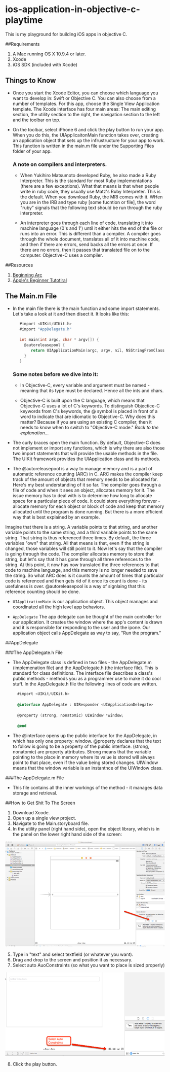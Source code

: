 # ios-application-in-objective-c-playtime
This is my playground for building iOS apps in objective C.

##Requirements
1. A Mac running OS X 10.9.4 or later.
2. Xcode
3. iOS SDK (included with Xcode)


## Things to Know

- Once you start the Xcode Editor, you can choose which language you want to develop in: Swift or Objective C. You can also choose from a number of templates. For this app, choose the Single View Application template. The Xcode interface has four main areas: The main editing section, the utility section to the right, the navigation section to the left and the toolbar on top.

- On the toolbar, select iPhone 6 and click the play button to run your app. When you do this, the UIApplicaitonMain function takes over, creating an application object that sets up the infrustructure for your app to work. This function is written in the main.m file under the Supporting Files folder of your app.

  ### A note on compilers and interpreters.
  - When Yukihiro Matsumoto developed Ruby, he also made a Ruby Interpreter. This is the standard for most Ruby implementations (there are a few exceptions). What that means is that when people write in ruby code, they usually use Matz's Ruby Interpreter. This is the default. When you download Ruby, the MRI comes with it. WHen you are in the IRB and type ruby [some fucntion or file], the word "ruby" signals that the following text should be run through the ruby interpreter.

  - An interpreter goes through each line of code, translating it into machine language (0's and 1') until it either hits the end of the file or runs into an error. This is different than a compiler. A compiler goes through the whole document, translates all of it into machine code, and then if there are errors, send backs all the errors at once. If there are no errors, then it passes that translated file on to the computer. Objective-C uses a compiler.

##Resources
1. [Beginning Arc](http://www.raywenderlich.com/5677/beginning-arc-in-ios-5-part-1)
2. [Apple's Beginner Tutotiral](https://developer.apple.com/library/ios/referencelibrary/GettingStarted/RoadMapiOS/FirstTutorial.html#//apple_ref/doc/uid/TP40011343-CH3-SW1)

## The Main.m File
- In the main file there is the main function and some import statements. Let's take a look at it and then disect it. It looks like this:

  ```Objective-C
     #import <UIKit/UIKit.h>
     #import "AppDelegate.h"

     int main(int argc, char * argv[]) {
       @autoreleasepool {
          return UIApplicationMain(argc, argv, nil, NSStringFromClass([AppDelegate class]));
       }
     }
  ```
  ### Some notes before we dive into it:
  - In Objective-C, every variable and argument must be named - meaning that its type must be declared. Hence all the ints and chars.

  - Objective-C is built upon the C language, which means that Objective-C uses a lot of C's keywords. To distinguish Objectice-C keywords from C's keywords, the @ symbol is placed in front of a word to indicate that are idiomatic to Objective-C. Why does this matter? Because if you are using an existing C compiler, then it needs to know when to switch to "Objective-C mode." *Back to the explanation...*

- The curly braces open the main function. By default, Objective-C does not implement or import any functions, which is why there are also those two import statements that will provide the usable methods in the file. The UIKit framework provides the UIApplication class and its methods.

- The @autoreleasepool is a way to manage memory and is a part of automatic reference counting (ARC) in C. ARC makes the compiler keep track of the amount of objects that memory needs to be allocated for. Here's my best understanding of it so far. The compiler goes through a file of code and when it sees an object, allocates memory for it. The issue memory has to deal with is to determine how long to allocate space for a particular piece of code. It could store everything forever - allocate memory for each object or block of code and keep that memory allocated until the program is done running. But there is a more efficient way that is best explained by an example.

Imagine that there is a string. A variable points to that string, and another variable points to the same string, and a third variable points to the same string. That string is thus referenced three times. By default, the three variables "own" that string. All that means is that, even if the string is changed, those variables will still point to it. Now let's say that the compiler is going through the code. The compiler allocates memory to store that string, but let's say that it has gone through all three references to the string. At this point, it now has now translated the three references to that code to machine language, and this memory is no longer needed to save the string. So what ARC does is it counts the amount of times that particular code is referenced and then gets rid of it once its count is done - its usefulness is over. @autoreleasepool is a way of signlaing that this reference counting should be done.

- ```UIApplicationMain``` is our application object. This object manages and coordinated all the high level app behaviors.

- ```AppDelegate``` The app delegate can be thought of the main controller for our application. It creates the window where the app's content is drawn and it is responsible for responding to the user and the ipone. Our application object calls AppDelegate as way to say, "Run the program."

##AppDelegate

###The AppDelegate.h File
- The AppDelegate class is defined in two files - the AppDelegate.m (implemenation file) and the AppDelegate.h (the interface file). This is standard for class definitions. The interface file describes a class's public methods - methods you as a programmer use to make it do cool stuff. In the AppDelegate.h file the following lines of code are written.

  ```Objective-C
    #import <UIKit/UIKit.h>

    @interface AppDelegate : UIResponder <UIApplicationDelegate>

    @property (strong, nonatomic) UIWindow *window;

    @end

  ```
- The @interface opens up the public interface for the AppDelegate, in which has only one property: window. @property declares that the text to follow is going to be a property of the public interface. (strong, nonatomic) are property attributes. Strong means that the variable pointing to the place in memory where its value is stored will always point to that place, even if the value being stored changes. UIWindow means that the window variable is an instantnce of the UIWindow class.

###The AppDelegate.m File
- This file contains all the inner workings of the method - it manages data storage and retrieval.

##How to Get Shit To The Screen
1. Download Xcode.
2. Open up a single view project.
3. Navigate to the Main.storyboard file.
4. In the utility panel (right hand side), open the object library, which is in the panel on the lower right hand side of the screen:

![Object Library Screencap](screencap.png)

5. Type in "text" and select textfield (or whatever you want).
6. Drag and drop to the screen and position it as necessary.
7. Select auto AuoConstraints (so what you want to place is sized properly)

![AuoConstraints Screencap](autoconstraints.png)

8. Click the play button.
